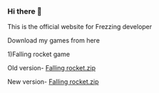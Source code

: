 

### Hi there 👋

This is the official website for Frezzing developer

Download my games from here



1)Falling rocket game

Old version-
[Falling rocket.zip](https://github.com/freezingdeveloper/freezingdeveloper/files/6682369/Falling.rocket.zip)

New version-
[Falling rocket.zip](https://github.com/freezingdeveloper/freezingdeveloper/files/6682444/Falling.rocket.zip)

